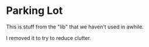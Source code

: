 # Parking Lot

This is stuff from the "lib" that we haven't used in awhile.

I removed it to try to reduce clutter.